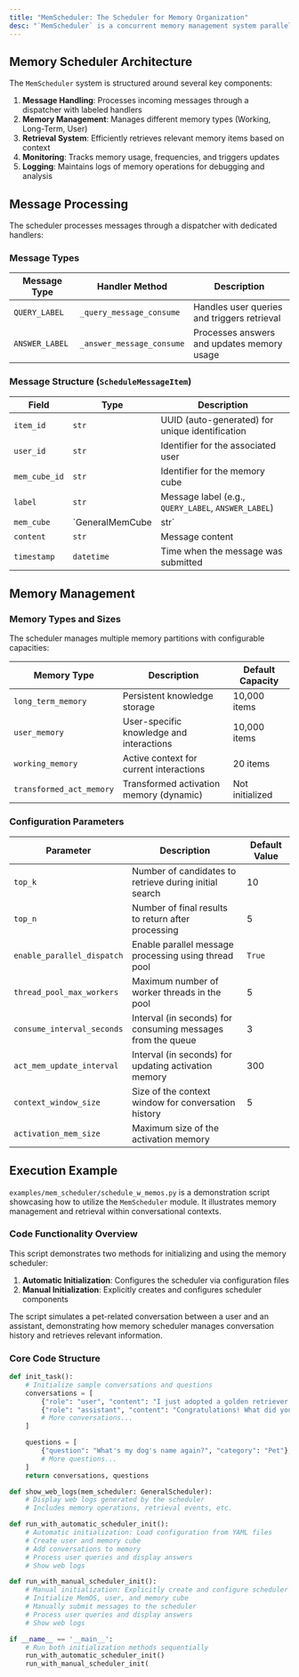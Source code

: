 ```yaml
---
title: "MemScheduler: The Scheduler for Memory Organization"
desc: "`MemScheduler` is a concurrent memory management system parallel running with the MemOS system, which coordinates memory operations between working memory, long-term memory, and activation memory in AI systems. It handles memory retrieval, updates, and compaction through event-driven scheduling. <br/> This system is particularly suited for conversational agents and reasoning systems requiring dynamic memory management."
---
```


## Memory Scheduler Architecture

The `MemScheduler` system is structured around several key components:

1. **Message Handling**: Processes incoming messages through a dispatcher with labeled handlers
2. **Memory Management**: Manages different memory types (Working, Long-Term, User)
3. **Retrieval System**: Efficiently retrieves relevant memory items based on context
4. **Monitoring**: Tracks memory usage, frequencies, and triggers updates
5. **Logging**: Maintains logs of memory operations for debugging and analysis

## Message Processing

The scheduler processes messages through a dispatcher with dedicated handlers:

### Message Types

| Message Type | Handler Method                  | Description                                |
|--------------|---------------------------------|--------------------------------------------|
| `QUERY_LABEL` | `_query_message_consume`       | Handles user queries and triggers retrieval |
| `ANSWER_LABEL`| `_answer_message_consume`      | Processes answers and updates memory usage |

### Message Structure (`ScheduleMessageItem`)

| Field         | Type                 | Description                                   |
|---------------|----------------------|-----------------------------------------------|
| `item_id`     | `str`                | UUID (auto-generated) for unique identification |
| `user_id`     | `str`                | Identifier for the associated user            |
| `mem_cube_id` | `str`                | Identifier for the memory cube                |
| `label`       | `str`                | Message label (e.g., `QUERY_LABEL`, `ANSWER_LABEL`) |
| `mem_cube`    | `GeneralMemCube | str` | Memory cube object or reference               |
| `content`     | `str`                | Message content                               |
| `timestamp`   | `datetime`           | Time when the message was submitted           |

## Memory Management

### Memory Types and Sizes

The scheduler manages multiple memory partitions with configurable capacities:

| Memory Type               | Description                               | Default Capacity |
|---------------------------|------------------------------------------|------------------|
| `long_term_memory`        | Persistent knowledge storage             | 10,000 items     |
| `user_memory`             | User-specific knowledge and interactions | 10,000 items     |
| `working_memory`          | Active context for current interactions  | 20 items         |
| `transformed_act_memory`  | Transformed activation memory (dynamic)  | Not initialized  |

### Configuration Parameters

| Parameter                  | Description                                                                 | Default Value |
|----------------------------|-----------------------------------------------------------------------------|---------------|
| `top_k`                    | Number of candidates to retrieve during initial search                     | 10            |
| `top_n`                    | Number of final results to return after processing                         | 5             |
| `enable_parallel_dispatch` | Enable parallel message processing using thread pool                       | `True`        |
| `thread_pool_max_workers`  | Maximum number of worker threads in the pool                                | 5             |
| `consume_interval_seconds` | Interval (in seconds) for consuming messages from the queue                | 3             |
| `act_mem_update_interval`  | Interval (in seconds) for updating activation memory                        | 300           |
| `context_window_size`      | Size of the context window for conversation history                         | 5             |
| `activation_mem_size`      | Maximum size of the activation memory


##  Execution Example

`examples/mem_scheduler/schedule_w_memos.py` is a demonstration script showcasing how to utilize the `MemScheduler` module. It illustrates memory management and retrieval within conversational contexts.

### Code Functionality Overview

This script demonstrates two methods for initializing and using the memory scheduler:

1. **Automatic Initialization**: Configures the scheduler via configuration files
2. **Manual Initialization**: Explicitly creates and configures scheduler components

The script simulates a pet-related conversation between a user and an assistant, demonstrating how memory scheduler manages conversation history and retrieves relevant information.

### Core Code Structure

```python
def init_task():
    # Initialize sample conversations and questions
    conversations = [
        {"role": "user", "content": "I just adopted a golden retriever puppy yesterday."},
        {"role": "assistant", "content": "Congratulations! What did you name your new puppy?"},
        # More conversations...
    ]

    questions = [
        {"question": "What's my dog's name again?", "category": "Pet"},
        # More questions...
    ]
    return conversations, questions

def show_web_logs(mem_scheduler: GeneralScheduler):
    # Display web logs generated by the scheduler
    # Includes memory operations, retrieval events, etc.

def run_with_automatic_scheduler_init():
    # Automatic initialization: Load configuration from YAML files
    # Create user and memory cube
    # Add conversations to memory
    # Process user queries and display answers
    # Show web logs

def run_with_manual_scheduler_init():
    # Manual initialization: Explicitly create and configure scheduler components
    # Initialize MemOS, user, and memory cube
    # Manually submit messages to the scheduler
    # Process user queries and display answers
    # Show web logs

if __name__ == '__main__':
    # Run both initialization methods sequentially
    run_with_automatic_scheduler_init()
    run_with_manual_scheduler_init(
